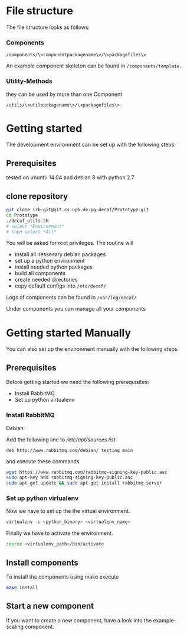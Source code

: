 # File structure

The file structure looks as follows:

### Components

```/components/\<componentpackagename\>/\<packagefiles\>```

An example component skeleton can be found in ```/components/template.```

### Utility-Methods
they can be used by more than one Component

```/utils/\<utilpackagename\>/\<packagefiles\>```


# Getting started

The development environment can be set up with the following steps:

## Prerequisites
tested on ubuntu 14.04
and debian 8
with python 2.7

## clone repository

```bash
git clone irb-git@git.cs.upb.de:pg-decaf/Prototype.git
cd Prototype
./decaf_utils.sh
# select *Environment*
# then select *All*
```


You will be asked for root privileges.
The routine will
- install all nessesary debian packages
- set up a python environment
- install needed python packages
- build all components
- create needed directories
- copy default configs into ```/etc/decaf/```

Logs of components can be found in ```/var/log/decaf/```

Under components you can manage all your components


# Getting started Manually
You can also set up the environment manually with the following steps.

## Prerequisites

Before getting started we need the following prerequisites:
- Install RabbitMQ
- Set up python virtualenv

### Install RabbitMQ

Debian:

Add the following line to */etc/apt/sources.list*

```apt_sources
deb http://www.rabbitmq.com/debian/ testing main
```
and execute these commands
```bash
wget https://www.rabbitmq.com/rabbitmq-signing-key-public.asc
sudo apt-key add rabbitmq-signing-key-public.asc
sudo apt-get update && sudo apt-get install rabbitmq-server
```


### Set up python virtualenv

Now we have to set up the the virtual environment.
```bash
virtualenv -p <python_binary> <virtualenv_name>
```
Finally we have to activate the environment.
```bash
source <virtualenv_path>/bin/activate
```

## Install components

To install the components using make execute
```bash
make install
```

## Start a new component

If you want to create a new component, have a look into the example-scaling component.
